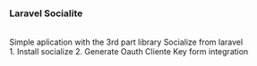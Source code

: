 ### Laravel Socialite
<br>
Simple aplication with the 3rd part library Socialize from laravel
<br>
1. Install socialize
2. Generate Oauth Cliente Key form integration
